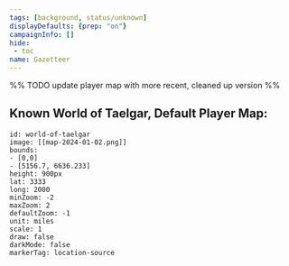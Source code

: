 ```yaml
---
tags: [background, status/unknown]
displayDefaults: {prep: "on"}
campaignInfo: []
hide:
 - toc
name: Gazetteer
---
```


%% TODO
update player map with more recent, cleaned up version
%%

## Known World of Taelgar, Default Player Map:

```leaflet 
id: world-of-taelgar
image: [[map-2024-01-02.png]] 
bounds: 
- [0,0]
- [5156.7, 6636.233]
height: 900px  
lat: 3333
long: 2000
minZoom: -2
maxZoom: 2
defaultZoom: -1
unit: miles 
scale: 1
draw: false
darkMode: false
markerTag: location-source
```
